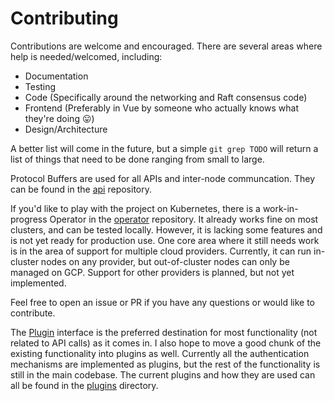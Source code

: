 # Contributing

Contributions are welcome and encouraged.
There are several areas where help is needed/welcomed, including:

- Documentation
- Testing
- Code (Specifically around the networking and Raft consensus code)
- Frontend (Preferably in Vue by someone who actually knows what they're doing :stuck_out_tongue:)
- Design/Architecture

A better list will come in the future, but a simple `git grep TODO` will return a list of things that need to be done ranging from small to large.

Protocol Buffers are used for all APIs and inter-node communcation.
They can be found in the [api](https://github.com/webmeshproj/api) repository.

If you'd like to play with the project on Kubernetes, there is a work-in-progress Operator in the [operator](https://github.com/webmeshproj/operator/) repository.
It already works fine on most clusters, and can be tested locally. However, it is lacking some features and is not yet ready for production use.
One core area where it still needs work is in the area of support for multiple cloud providers.
Currently, it can run in-cluster nodes on any provider, but out-of-cluster nodes can only be managed on GCP.
Support for other providers is planned, but not yet implemented.

Feel free to open an issue or PR if you have any questions or would like to contribute.

The [Plugin](https://github.com/webmeshproj/api/blob/main/proto/v1/plugin.proto) interface is the preferred destination for most functionality (not related to API calls) as it comes in.
I also hope to move a good chunk of the existing functionality into plugins as well.
Currently all the authentication mechanisms are implemented as plugins, but the rest of the functionality is still in the main codebase.
The current plugins and how they are used can all be found in the [plugins](./pkg/plugins/) directory.
